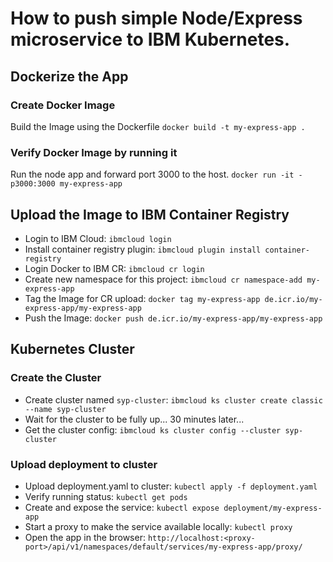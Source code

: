 # How to push simple Node/Express microservice to IBM Kubernetes.

## Dockerize the App

### Create Docker Image
Build the Image using the Dockerfile
`docker build -t my-express-app .`

### Verify Docker Image by running it
Run the node app and forward port 3000 to the host.
`docker run -it -p3000:3000 my-express-app`

## Upload the Image to IBM Container Registry
 - Login to IBM Cloud: `ibmcloud login`
 - Install container registry plugin: `ibmcloud plugin install container-registry`
 - Login Docker to IBM CR: `ibmcloud cr login`
 - Create new namespace for this project: `ibmcloud cr namespace-add my-express-app`
 - Tag the Image for CR upload: `docker tag my-express-app de.icr.io/my-express-app/my-express-app`
 - Push the Image: `docker push de.icr.io/my-express-app/my-express-app`

## Kubernetes Cluster

### Create the Cluster
 - Create cluster named `syp-cluster`: `ibmcloud ks cluster create classic --name syp-cluster`
 - Wait for the cluster to be fully up... 30 minutes later...
 - Get the cluster config: `ibmcloud ks cluster config --cluster syp-cluster`

### Upload deployment to cluster
 - Upload deployment.yaml to cluster: `kubectl apply -f deployment.yaml`
 - Verify running status: `kubectl get pods`
 - Create and expose the service: `kubectl expose deployment/my-express-app`
 - Start a proxy to make the service available locally: `kubectl proxy`
 - Open the app in the browser: `http://localhost:<proxy-port>/api/v1/namespaces/default/services/my-express-app/proxy/`